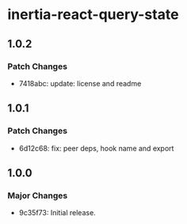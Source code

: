 # inertia-react-query-state

## 1.0.2

### Patch Changes

- 7418abc: update: license and readme

## 1.0.1

### Patch Changes

- 6d12c68: fix: peer deps, hook name and export

## 1.0.0

### Major Changes

- 9c35f73: Initial release.
